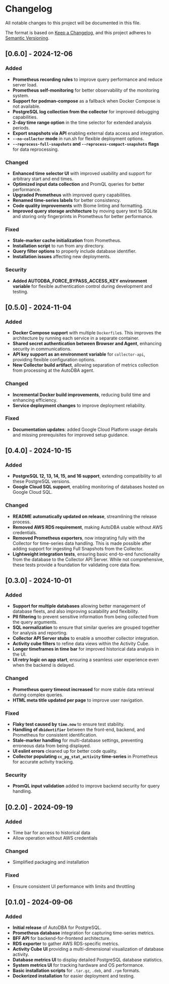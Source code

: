 # Changelog

All notable changes to this project will be documented in this file.

The format is based on [Keep a Changelog](https://keepachangelog.com/en/1.0.0/), and this project adheres to [Semantic Versioning](https://semver.org/).

## [0.6.0] - 2024-12-06

### Added
- **Prometheus recording rules** to improve query performance and reduce server load.
- **Prometheus self-monitoring** for better observability of the monitoring system.
- **Support for podman-compose** as a fallback when Docker Compose is not available.
- **PostgreSQL log collection from the collector** for improved debugging capabilities.
- **2-day time range option** in the time selector for extended analysis periods.
- **Export snapshots via API** enabling external data access and integration.
- **`--no-collector` mode** in run.sh for flexible deployment options.
- **`--reprocess-full-snapshots` and `--reprocess-compact-snapshots` flags** for data reprocessing.

### Changed
- **Enhanced time selector UI** with improved usability and support for arbitrary start and end times.
- **Optimized input data collection** and PromQL queries for better performance.
- **Upgraded Prometheus** with improved query capabilities.
- **Renamed time-series labels** for better consistency.
- **Code quality improvements** with Biome linting and formatting.
- **Improved query storage architecture** by moving query text to SQLite and storing only fingerprints in Prometheus for better performance.

### Fixed
- **Stale-marker cache initialization** from Prometheus.
- **Installation script** to run from any directory.
- **Query filter options** to properly include database identifier.
- **Installation issues** affecting new deployments.

### Security    
- **Added AUTODBA_FORCE_BYPASS_ACCESS_KEY environment variable** for flexible authentication control during development and testing.

## [0.5.0] - 2024-11-04

### Added
- **Docker Compose support** with multiple `Dockerfile`s. This improves the architecture by running each service in a separate container.
- **Shared secret authentication between Browser and Agent**, enhancing security in communications.
- **API key support as an environment variable** for `collector-api`, providing flexible configuration options.
- **New Collector build artifact**, allowing separation of metrics collection from processing at the AutoDBA agent.

### Changed
- **Incremental Docker build improvements**, reducing build time and enhancing efficiency.
- **Service deployment changes** to improve deployment reliability.

### Fixed
- **Documentation updates**: added Google Cloud Platform usage details and missing prerequisites for improved setup guidance.

## [0.4.0] - 2024-10-15

### Added
- **PostgreSQL 12, 13, 14, 15, and 16 support**, extending compatibility to all these PostgreSQL versions.
- **Google Cloud SQL support**, enabling monitoring of databases hosted on Google Cloud SQL.

### Changed
- **README automatically updated on release**, streamlining the release process.
- **Removed AWS RDS requirement**, making AutoDBA usable without AWS credentials.
- **Removed Prometheus exporters**, now integrating fully with the Collector for time-series data handling. This is made possible after adding support for ingesting Full Snapshots from the Collector.
- **Lightweight integration tests**, ensuring basic end-to-end functionality from the database to the Collector API Server. While not comprehensive, these tests provide a foundation for validating core data flow.

## [0.3.0] - 2024-10-01

### Added
- **Support for multiple databases** allowing better management of database fleets, and also improving scalability and flexibility.
- **PII filtering** to prevent sensitive information from being collected from the query arguments.
- **SQL normalization** to ensure that similar queries are grouped together for analysis and reporting.
- **Collector API Server stubs** to enable a smoother collector integration.
- **Activity cube filters** to refine data views within the Activity Cube.
- **Longer timeframes in time bar** for improved historical data analysis in the UI.
- **UI retry logic on app start**, ensuring a seamless user experience even when the backend is delayed.

### Changed
- **Prometheus query timeout increased** for more stable data retrieval during complex queries.
- **HTML meta title updated per page** to improve user navigation.

### Fixed
- **Flaky test caused by `time.now`** to ensure test stability.
- **Handling of `dbidentifier`** between the front-end, backend, and Prometheus for consistent identification.
- **Stale-marker handling** for multi-database settings, preventing erroneous data from being displayed.
- **UI eslint errors** cleaned up for better code quality.
- **Collector populating `cc_pg_stat_activity` time-series** in Prometheus for accurate activity tracking.

### Security
- **PromQL input validation** added to improve backend security for query handling.

## [0.2.0] - 2024-09-19

### Added
- Time bar for access to historical data
- Allow operation without AWS credentials

### Changed
- Simplified packaging and installation

### Fixed
- Ensure consistent UI performance with limits and throttling

## [0.1.0] - 2024-09-06

### Added
- **Initial release** of AutoDBA for PostgreSQL.
- **Prometheus database** integration for capturing time-series metrics.
- **BFF API** for backend-for-frontend architecture.
- **RDS exporter** to gather AWS RDS-specific metrics.
- **Activity Cube UI** providing a multi-dimensional visualization of database activity.
- **Database metrics UI** to display detailed PostgreSQL database statistics.
- **System metrics UI** for tracking hardware and OS performance.
- **Basic installation scripts** for `.tar.gz`, `.deb`, and `.rpm` formats.
- **Dockerized installation** for easier deployment and testing.
